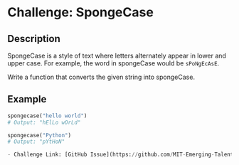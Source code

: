 # Challenge: SpongeCase

## Description

SpongeCase is a style of text where letters alternately appear
in lower and upper case.
For example, the word in spongeCase would be `sPoNgEcAsE`.

Write a function that converts the given string into spongeCase.

## Example

```python
spongecase("hello world")
# Output: "hElLo wOrLd"

spongecase("Python")
# Output: "pYtHoN"

- Challenge Link: [GitHub Issue](https://github.com/MIT-Emerging-Talent/ET6-foundations-group-04/issues/2)
